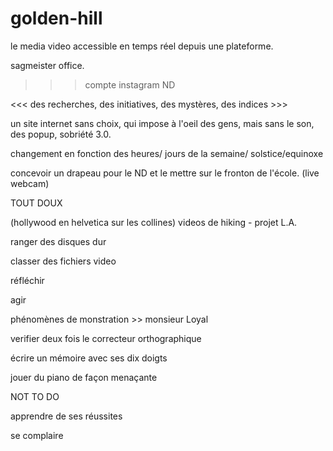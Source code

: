 # golden-hill

le media video accessible en temps réel depuis une plateforme.

sagmeister office.

>>> compte instagram ND

<<< des recherches, des initiatives, des mystères, des indices >>>

un site internet sans choix, qui impose à l'oeil des gens, mais sans le son, des popup, sobriété 3.0.

changement en fonction des heures/ jours de la semaine/ solstice/equinoxe

concevoir un drapeau pour le ND et le mettre sur le fronton de l'école. (live webcam)



TOUT DOUX

(hollywood en helvetica sur les collines) videos de hiking - projet L.A.

ranger des disques dur

classer des fichiers video

réfléchir

agir

phénomènes de monstration >> monsieur Loyal

verifier deux fois le correcteur orthographique

écrire un mémoire avec ses dix doigts

jouer du piano de façon menaçante 

NOT TO DO

apprendre de ses réussites

se complaire



